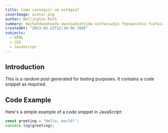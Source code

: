 ```yaml
---
title: Como conseguir um estágio?
coverImage: avatar.png
author: Wellington Roth
summary: dwihahdwoahoadw awodiwdiohjidw oinfaoiwdjo fepogouihsa fiwfuiahwfa ioafwhidja owadhoiaj
createdAt: "2023-03-22T12:34:56.789Z"
subjects:
  - HTML
  - CSS
  - JavaScript
---
```


## Introduction

This is a random post generated for testing purposes. It contains a code snippet as required.

## Code Example

Here's a simple example of a code snippet in JavaScript:

```javascript
const greeting = "Hello, world!";
console.log(greeting);